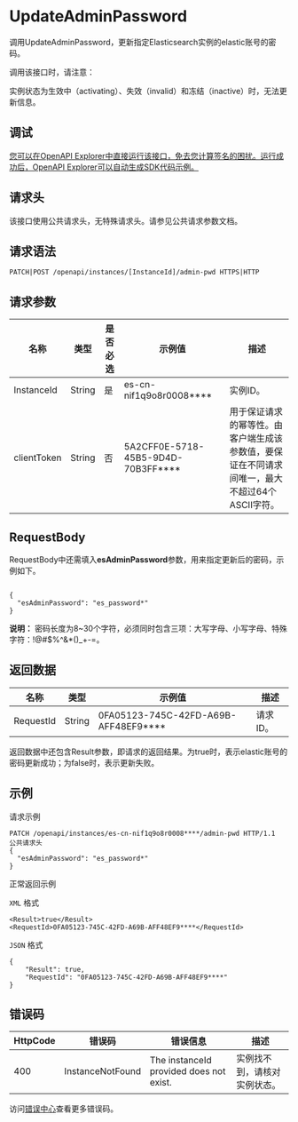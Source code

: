 # UpdateAdminPassword

调用UpdateAdminPassword，更新指定Elasticsearch实例的elastic账号的密码。

调用该接口时，请注意：

实例状态为生效中（activating）、失效（invalid）和冻结（inactive）时，无法更新信息。

## 调试

[您可以在OpenAPI Explorer中直接运行该接口，免去您计算签名的困扰。运行成功后，OpenAPI Explorer可以自动生成SDK代码示例。](https://api.aliyun.com/#product=elasticsearch&api=UpdateAdminPassword&type=ROA&version=2017-06-13)

## 请求头

该接口使用公共请求头，无特殊请求头。请参见公共请求参数文档。

## 请求语法

```
PATCH|POST /openapi/instances/[InstanceId]/admin-pwd HTTPS|HTTP
```

## 请求参数

|名称|类型|是否必选|示例值|描述|
|--|--|----|---|--|
|InstanceId|String|是|es-cn-nif1q9o8r0008\*\*\*\*|实例ID。 |
|clientToken|String|否|5A2CFF0E-5718-45B5-9D4D-70B3FF\*\*\*\*|用于保证请求的幂等性。由客户端生成该参数值，要保证在不同请求间唯一，最大不超过64个ASCII字符。 |

## RequestBody

RequestBody中还需填入**esAdminPassword**参数，用来指定更新后的密码，示例如下。

```

{
  "esAdminPassword": "es_password*"
}

```

**说明：** 密码长度为8~30个字符，必须同时包含三项：大写字母、小写字母、特殊字符：!@\#$%^&\*\(\)\_+-=。

## 返回数据

|名称|类型|示例值|描述|
|--|--|---|--|
|RequestId|String|0FA05123-745C-42FD-A69B-AFF48EF9\*\*\*\*|请求ID。 |

返回数据中还包含Result参数，即请求的返回结果。为true时，表示elastic账号的密码更新成功；为false时，表示更新失败。

## 示例

请求示例

```
PATCH /openapi/instances/es-cn-nif1q9o8r0008****/admin-pwd HTTP/1.1
公共请求头
{
  "esAdminPassword": "es_password*"
}
```

正常返回示例

`XML` 格式

```
<Result>true</Result>
<RequestId>0FA05123-745C-42FD-A69B-AFF48EF9****</RequestId>
```

`JSON` 格式

```
{
    "Result": true,
    "RequestId": "0FA05123-745C-42FD-A69B-AFF48EF9****"
}
```

## 错误码

|HttpCode|错误码|错误信息|描述|
|--------|---|----|--|
|400|InstanceNotFound|The instanceId provided does not exist.|实例找不到，请核对实例状态。|

访问[错误中心](https://error-center.aliyun.com/status/product/elasticsearch)查看更多错误码。

